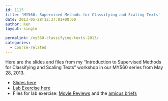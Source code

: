 ```yaml
---
id: 1115
title: 'MY560: Supervised Methods for Classifying and Scaling Texts'
date: 2013-05-28T12:37:01+00:00
author: Ken
layout: single

permalink: /my560-classifying-texts-2013/
categories:
  - Course-related
---
```

Here are the slides and files from my &#8220;Introduction to Supervised Methods for Classifying and Scaling Texts&#8221; workshop in our MY560 series from May 28, 2013.

  * [Slides here](pdfs/MY560_QTA2_Classification.pdf)
  * [Lab Exercise here](pdfs/MY560_QTA2_Classification_Lab.pdf)
  * Files for lab exercise: [Movie Reviews](/assets/files/moviereviews.zip) and the [amicus briefs](/assets/files/amicuscuriae.zip)

